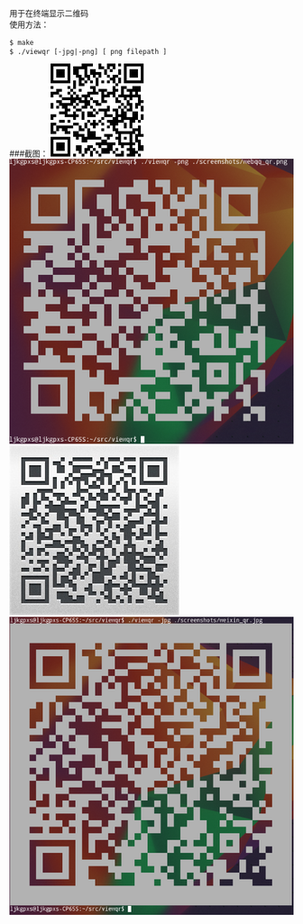 用于在终端显示二维码
<br />使用方法：

```
$ make
$ ./viewqr [-jpg|-png] [ png filepath ]
```
###截图：
![image](https://github.com/ljkgpxs/ViewQR/raw/master/screenshots/webqq_qr.png)
<br />
![image](https://github.com/ljkgpxs/ViewQR/raw/master/screenshots/screenshot1.png)
<br />
![image](https://github.com/ljkgpxs/ViewQR/raw/master/screenshots/weixin_qr.jpg)
<br />
![image](https://github.com/ljkgpxs/ViewQR/raw/master/screenshots/screenshot2.png)

